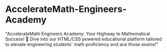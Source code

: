 # AccelerateMath-Engineers-Academy
 "AccelerateMath Engineers Academy: Your Highway to Mathematical Success! 🚀 Dive into our HTML/CSS powered educational platform tailored to elevate engineering students' math proficiency and ace those exams!"
